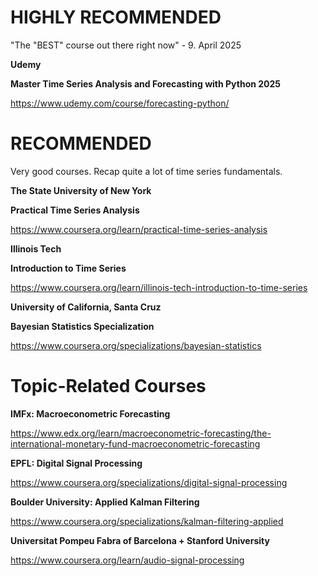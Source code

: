 # **HIGHLY RECOMMENDED**

"The "BEST" course out there right now" - 9. April 2025

**Udemy**

**Master Time Series Analysis and Forecasting with Python 2025**

https://www.udemy.com/course/forecasting-python/



# **RECOMMENDED**

Very good courses. Recap quite a lot of time series fundamentals.

**The State University of New York**

**Practical Time Series Analysis**

https://www.coursera.org/learn/practical-time-series-analysis

**Illinois Tech**

**Introduction to Time Series**

https://www.coursera.org/learn/illinois-tech-introduction-to-time-series

**University of California, Santa Cruz**

**Bayesian Statistics Specialization**

https://www.coursera.org/specializations/bayesian-statistics


# **Topic-Related Courses**

**IMFx: Macroeconometric Forecasting**

https://www.edx.org/learn/macroeconometric-forecasting/the-international-monetary-fund-macroeconometric-forecasting

**EPFL: Digital Signal Processing**

https://www.coursera.org/specializations/digital-signal-processing

**Boulder University: Applied Kalman Filtering**

https://www.coursera.org/specializations/kalman-filtering-applied

**Universitat Pompeu Fabra of Barcelona + Stanford University**

https://www.coursera.org/learn/audio-signal-processing

